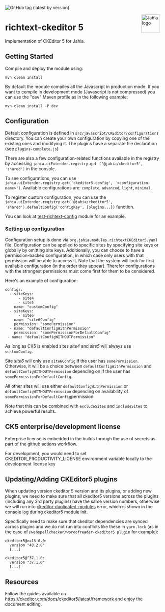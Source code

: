 ![GitHub tag (latest by version)](https://img.shields.io/github/v/tag/Jahia/richtext-ckeditor5)

<a href="https://www.jahia.com/">
    <img src="https://www.jahia.com/modules/jahiacom-templates/images/jahia-3x.png" alt="Jahia logo" title="Jahia" align="right" height="60" />
</a>

# richtext-ckeditor 5

Implementation of CKEditor 5 for Jahia.

## Getting Started

Compile and deploy the module using:

    mvn clean install

By default the module compiles all the Javascript in production mode. If you want to compile in development mode
(Javascript is not compressed) you can use the "dev" Maven
profile as in the following example:

    mvn clean install -P dev 

## Configuration

Default configuration is defined in `src/javascript/CKEditor/configurations` directory. You can create your own configuration by copying one of the existing ones and modifying it. The plugins have a separate file declaration (see `plugins-complete.js`)

There are also a few configuration-related functions available in the registry by accessing `jahia.uiExtender.registry.get
('@jahia/ckeditor5', 'shared')` in the console.

To see configurations, you can use `jahia.uiExtender.registry.get('ckeditor5-config', '<configuration-name>')`. Available configurations are: `complete`, `advanced`, `light`, `minimal`.

To register custom configuration, you can use the `jahia.uiExtender.registry.get('@jahia/ckeditor5', 'shared').defaultConfig('configKey', {plugins...})` function.

You can look at [test-richtext-config](https://github.com/Jahia/test-ckeditor5-config) module for an example.

### Setting up configuration

Configuration setup is done via `org.jahia.modules.richtextCKEditor5.yaml` file. Configuration can be applied to specific sites by specifying 
site keys or globally by omitting site keys. Additionally, you can choose to have a permission-backed configuration, in which case only users with that permission 
will be able to access it. Note that the system will look for first available configuration (in the order they appear). Therefor configurations with the strongest permissions must come first for them to be considered.

Here's an example of configuration:

```
configs:
  - siteKeys:
      - site4
      - site5
    name: "customConfig"
  - siteKeys:
      - site6
    name: "site6Config"
    permission: "somePermission"
  - name: "defaultConfigWithPermission"
    permission: "somePermissionForDefaultConfig"  
 - name: "defaultConfigWITHOUTPermission"
```
As long as CK5 is enabled sites _site4_ and _site5_ will always use `customConfig`.

Site _site6_ will only use `site6Config` if the user has `somePermission`. Otherwise, it will be a choice between `defaultConfigWithPermission` and `defaultConfigWITHOUTPermission` 
depending on if the user has `somePermissionForDefaultConfig`.

All other sites will use either `defaultConfigWithPermission` or `defaultConfigWITHOUTPermission` depending on availability of `somePermissionForDefaultConfig`permission.

Note that this can be combined with `excludeSites` and `includeSites` to achieve powerful results.

## CK5 enterprise/development license

Enterprise license is embedded in the builds through the use of secrets as part of the github actions workflow. 

For development, you would need to set CKEDITOR_PRODUCTIVITY_LICENSE environment variable locally to the development license key 


## Updating/Adding CKEditor5 plugins

When updating version ckeditor 5 version and its plugins, or adding new plugins, we need to make sure that all ckeditor5 versions across the plugins (including any 3rd party plugins) have the same version numbers, otherwise we will run into [ckeditor-duplicated-modules](https://support.ckeditor.com/hc/en-us/articles/10515221487388-How-can-I-fix-the-duplicated-modules-error-in-CKEditor-5) error, which is shown in the console log during ckeditor5 module init.

Specifically need to make sure that ckeditor dependencies are synced across plugins and we do not run into conflicts like these in `yarn.lock` (as in the case of `@webspellchecker/wproofreader-ckeditor5 plugin` for example):

```
ckeditor5@>=16.0.0:
  version "40.2.0"
  [...]

ckeditor5@^37.1.0:
  version "37.1.0"
  [...]
```

## Resources

Follow the guides available on https://ckeditor.com/docs/ckeditor5/latest/framework and enjoy the document editing.
